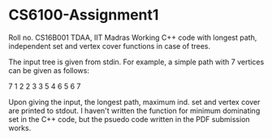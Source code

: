 # CS6100-Assignment1
Roll no. CS16B001 
TDAA, IIT Madras
Working C++ code with longest path, independent set and vertex cover functions in case of trees.

The input tree is given from stdin. For example, a simple path with 7 vertices can be given as follows:

7
1 2
2 3
3 
5 4
6 5
6 7

Upon giving the input, the longest path, maximum ind. set and vertex cover are printed to stdout. 
I haven't written the function for minimum dominating set in the C++ code, but the psuedo code written in the PDF submission works.
